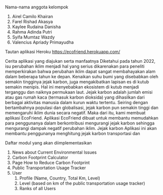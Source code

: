 Nama-nama anggota kelompok
1. Airel Camilo Khairan
2. Farel Rishad Akasya
3. Kaylee Rudaina Danisha
4. Rahma Adinda Putri
5. Syifa Mumtaz Wazdy
6. Valencius Apriady Primayudha

Tautan aplikasi Heroku
https://ecofriend.herokuapp.com/

Cerita aplikasi yang diajukan serta manfaatnya
Diketahui pada tahun 2022, isu perubahan iklim menjadi hal yang serius dikarenakan para peneliti memperkirakan bahwa perubahan iklim dapat sangat membahayakan alam dalam beberapa tahun ke depan. Kenaikan suhu bumi yang disebabkan oleh semakin tingginya jejak karbon, juga mengakibatkan lapisan es di kutub semakin menipis. Hal ini menyebabkan ekosistem di kutub menjadi terganggu dan naiknya permukaan laut. Jejak karbon adalah jumlah emisi atau gas rumah kaca (termasuk karbon dioksida) yang dihasilkan dari berbagai aktivitas manusia dalam kurun waktu tertentu. Seiring dengan bertambahnya populasi dan globalisasi, jejak karbon pun semakin tinggi dan memengaruhi iklim dunia secara negatif. Maka dari itu, kami membuat aplikasi EcoFriend. Aplikasi EcoFriend dibuat untuk membantu memudahkan para penggunanya dalam berkontribusi mengurangi jejak karbon sehingga mengurangi dampak negatif perubahan iklim. Jejak karbon Aplikasi ini akan membantu penggunanya menghitung jejak karbon transportasi dan 


Daftar modul yang akan diimplementasikan
1. News about Current Environmental Issues
2. Carbon Footprint Calculator 
3. Page How to Reduce Carbon Footprint
4. Public Transportation Usage Tracker
5. User
    1. Profile (Name, Country, Total Km, Level)
    2. Level (based on km of the public transportation usage tracker) 
    3. Ranks of all Users

